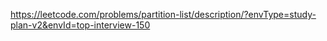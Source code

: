 https://leetcode.com/problems/partition-list/description/?envType=study-plan-v2&envId=top-interview-150